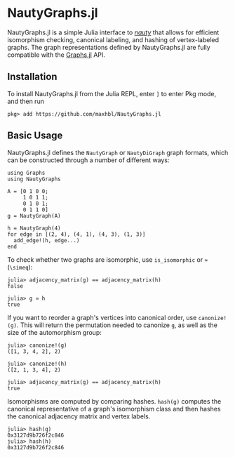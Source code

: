 # NautyGraphs.jl
NautyGraphs.jl is a simple Julia interface to [_nauty_](https://pallini.di.uniroma1.it/) that allows for efficient isomorphism checking, canonical labeling, and hashing of vertex-labeled graphs. The graph representations defined by NautyGraphs.jl are fully compatible with the [Graphs.jl](https://github.com/JuliaGraphs/Graphs.jl) API.
## Installation
To install NautyGraphs.jl from the Julia REPL, enter `]` to enter Pkg mode, and then run
```
pkg> add https://github.com/maxhbl/NautyGraphs.jl
```
## Basic Usage
NautyGraphs.jl defines the `NautyGraph` or `NautyDiGraph` graph formats, which can be constructed through a number of different ways:
```
using Graphs
using NautyGraphs

A = [0 1 0 0;
     1 0 1 1;
     0 1 0 1;
     0 1 1 0]
g = NautyGraph(A)

h = NautyGraph(4)
for edge in [(2, 4), (4, 1), (4, 3), (1, 3)]
  add_edge!(h, edge...)
end
```
To check whether two graphs are isomorphic, use `is_isomorphic` or `≃` (`\simeq`):
```
julia> adjacency_matrix(g) == adjacency_matrix(h)
false

julia> g ≃ h
true
```
If you want to reorder a graph's vertices into canonical order, use `canonize!(g)`. This will return the permutation needed to canonize `g`, as well as the size of the automorphism group:
```
julia> canonize!(g)
([1, 3, 4, 2], 2)

julia> canonize!(h)
([2, 1, 3, 4], 2)

julia> adjacency_matrix(g) == adjacency_matrix(h)
true
```
Isomorphisms are computed by comparing hashes. `hash(g)` computes the canonical representative of a graph's isomorphism class and then hashes the canonical adjacency matrix and vertex labels.
```
julia> hash(g)
0x3127d9b726f2c846
julia> hash(h)
0x3127d9b726f2c846
```
